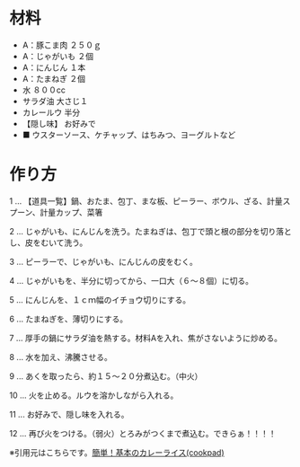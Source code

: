 # 材料
- A：豚こま肉
２５０ｇ
- A：じゃがいも
２個
- A：にんじん
１本
- A：たまねぎ
２個
- 水
８００cc
- サラダ油
大さじ１
- カレールウ
半分
- 【隠し味】
お好みで
- ■ ウスターソース、ケチャップ、はちみつ、ヨーグルトなど

# 作り方
  1 ... 【道具一覧】鍋、おたま、包丁、まな板、ピーラー、ボウル、ざる、計量スプーン、計量カップ、菜箸

  2 ... じゃがいも、にんじんを洗う。たまねぎは、包丁で頭と根の部分を切り落とし、皮をむいて洗う。

  3 ... ピーラーで、じゃがいも、にんじんの皮をむく。

  4 ... じゃがいもを、半分に切ってから、一口大（６～８個）に切る。

  5 ... にんじんを、１ｃｍ幅のイチョウ切りにする。

  6 ... たまねぎを、薄切りにする。

  7 ... 厚手の鍋にサラダ油を熱する。材料Aを入れ、焦がさないように炒める。

  8 ... 水を加え、沸騰させる。

  9 ... あくを取ったら、約１５～２０分煮込む。（中火）

  10 ... 火を止める。ルウを溶かしながら入れる。

  11 ... お好みで、隠し味を入れる。

  12 ... 再び火をつける。（弱火）とろみがつくまで煮込む。できらぁ！！！！


  ※引用元はこちらです。[簡単！基本のカレーライス(cookpad)](https://cookpad.com/recipe/2485842)
